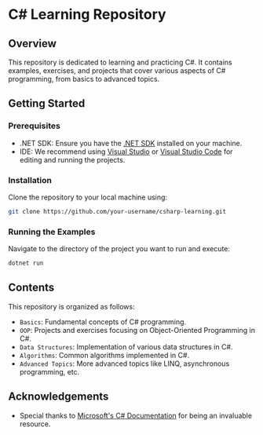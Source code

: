 
# C# Learning Repository

## Overview

This repository is dedicated to learning and practicing C#. It contains examples, exercises, and projects that cover various aspects of C# programming, from basics to advanced topics.

## Getting Started

### Prerequisites

- .NET SDK: Ensure you have the [.NET SDK](https://dotnet.microsoft.com/download) installed on your machine.
- IDE: We recommend using [Visual Studio](https://visualstudio.microsoft.com/) or [Visual Studio Code](https://code.visualstudio.com/) for editing and running the projects.

### Installation

Clone the repository to your local machine using:

```bash
git clone https://github.com/your-username/csharp-learning.git
```

### Running the Examples

Navigate to the directory of the project you want to run and execute:

```bash
dotnet run
```

## Contents

This repository is organized as follows:

- `Basics`: Fundamental concepts of C# programming.
- `OOP`: Projects and exercises focusing on Object-Oriented Programming in C#.
- `Data Structures`: Implementation of various data structures in C#.
- `Algorithms`: Common algorithms implemented in C#.
- `Advanced Topics`: More advanced topics like LINQ, asynchronous programming, etc.

## Acknowledgements

- Special thanks to [Microsoft's C# Documentation](https://docs.microsoft.com/en-us/dotnet/csharp/) for being an invaluable resource.
